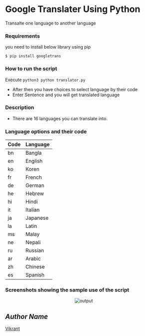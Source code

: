 # Google Translater Using Python
Transalte one language to another language	
### Requirements	
you need to install below library using pip	
```python3
$ pip install googletrans
```
### How to run the script	
Execute `python3 python translator.py`	
- After then you have choices to select language by their code	
- Enter Sentence and you will get translated language	

### Description	
- There are 16 languages you can translate into.	

### Language options and their code	
| Code      | Language |	
| ----------- | ----------- |	
| bn       |       Bangla       |	
| en       |       English       |	
| ko       |       Koren       |	
| fr       |       French       |	
| de       |       German       |	
| he       |       Hebrew       |	
| hi       |       Hindi       |	
| it       |       Italian       |	
| ja       |       Japanese       |	
| la       |       Latin       |	
| ms       |       Malay       |	
| ne       |       Nepali       |	
| ru       |       Russian       |	
| ar       |       Arabic       |	
| zh       |       Chinese       |	
| es       |       Spanish       |

### Screenshots showing the sample use of the script
<p align="center">
  <img src="https://user-images.githubusercontent.com/85709371/151772608-757c40f7-21f8-4be1-b865-8d59a8ae0a11.png" alt="output">
</p>

## *Author Name*
[Vikrant](https://github.com/vikrant-v28)
